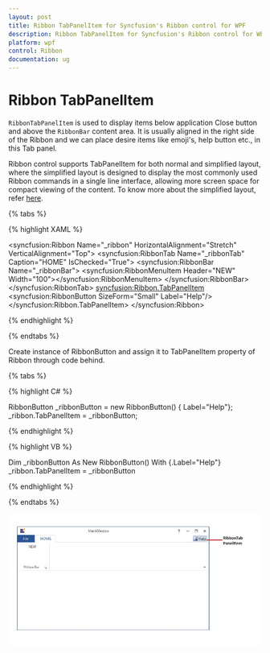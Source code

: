 ```yaml
---
layout: post
title: Ribbon TabPanelItem for Syncfusion's Ribbon control for WPF
description: Ribbon TabPanelItem for Syncfusion's Ribbon control for WPF
platform: wpf
control: Ribbon
documentation: ug
---
```

# Ribbon TabPanelItem

`RibbonTabPanelItem` is used to display items below application Close button and above the `RibbonBar` content area. It is usually aligned in the right side of the Ribbon and we can place desire items like emoji's, help button etc., in this Tab panel. 

Ribbon control supports TabPanelItem for both normal and simplified layout, where the simplified layout is designed to display the most commonly used Ribbon commands in a single line interface, allowing more screen space for compact viewing of the content. To know more about the simplified layout, refer [here](https://help.syncfusion.com/wpf/ribbon/simplifiedlayout).


{% tabs %}

{% highlight XAML %}

<syncfusion:Ribbon Name="_ribbon" HorizontalAlignment="Stretch" VerticalAlignment="Top">
<syncfusion:RibbonTab Name="_ribbonTab" Caption="HOME"  IsChecked="True">
<syncfusion:RibbonBar Name="_ribbonBar">
<syncfusion:RibbonMenuItem  Header="NEW" Width="100"></syncfusion:RibbonMenuItem>
</syncfusion:RibbonBar>
</syncfusion:RibbonTab>
<syncfusion:Ribbon.TabPanelItem>
<syncfusion:RibbonButton SizeForm="Small" Label="Help"/>
</syncfusion:Ribbon.TabPanelItem>
</syncfusion:Ribbon>

{% endhighlight %}

{% endtabs %}

Create instance of RibbonButton and assign it to TabPanelItem property of Ribbon through code behind.

{% tabs %}

{% highlight C# %}

RibbonButton _ribbonButton = new RibbonButton() { Label="Help"};
_ribbon.TabPanelItem = _ribbonButton;

{% endhighlight %}

{% highlight VB %}

Dim _ribbonButton As New RibbonButton() With {.Label="Help"}
_ribbon.TabPanelItem = _ribbonButton

{% endhighlight %}
 
{% endtabs %}

![](RibbonTabPanelItem_images/RibbonTabPanelItem_img1.jpg)


